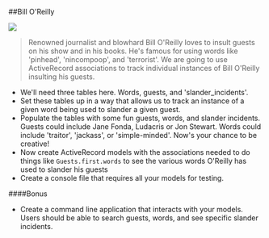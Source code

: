 ##Bill O'Reilly

<img src="http://crooksandliars.com/files/primary_image/15/06/billo.jpg">

> Renowned journalist and blowhard Bill O'Reilly loves to insult guests on his show and in his books. He's famous for using words like 'pinhead', 'nincompoop', and 'terrorist'. We are going to use ActiveRecord associations to track individual instances of Bill O'Reilly insulting his guests.

- We'll need three tables here. Words, guests, and 'slander_incidents'.
- Set these tables up in a way that allows us to track an instance of a given word being used to slander a given guest.
- Populate the tables with some fun guests, words, and slander incidents. Guests could include Jane Fonda, Ludacris or Jon Stewart. Words could include 'traitor', 'jackass', or 'simple-minded'. Now's your chance to be creative!
- Now create ActiveRecord models with the associations needed to do things like
`Guests.first.words` to see the various words O'Reilly has used to slander his guests
- Create a console file that requires all your models for testing.


####Bonus
- Create a command line application that interacts with your models. Users should be able to search guests, words, and see specific slander incidents.

